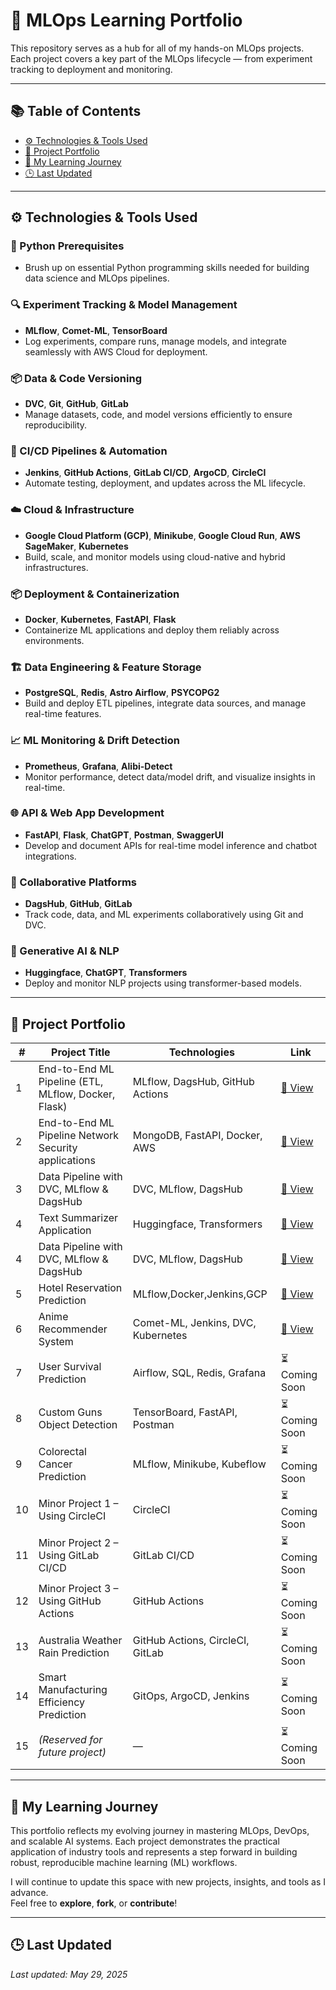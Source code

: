
# 🧠 MLOps Learning Portfolio

This repository serves as a hub for all of my hands-on MLOps projects. Each project covers a key part of the MLOps lifecycle — from experiment tracking to deployment and monitoring.

---

## 📚 Table of Contents

- [⚙️ Technologies & Tools Used](#️-technologies--tools-used)
- [📁 Project Portfolio](#-project-portfolio)
- [🧭 My Learning Journey](#-my-learning-journey)
- [🕒 Last Updated](#last-updated)

---

## ⚙️ Technologies & Tools Used

### 🐍 Python Prerequisites
- Brush up on essential Python programming skills needed for building data science and MLOps pipelines.

### 🔍 Experiment Tracking & Model Management
- **MLflow**, **Comet-ML**, **TensorBoard**
- Log experiments, compare runs, manage models, and integrate seamlessly with AWS Cloud for deployment.

### 📦 Data & Code Versioning
- **DVC**, **Git**, **GitHub**, **GitLab**
- Manage datasets, code, and model versions efficiently to ensure reproducibility.

### 🔁 CI/CD Pipelines & Automation
- **Jenkins**, **GitHub Actions**, **GitLab CI/CD**, **ArgoCD**, **CircleCI**
- Automate testing, deployment, and updates across the ML lifecycle.

### ☁️ Cloud & Infrastructure
- **Google Cloud Platform (GCP)**, **Minikube**, **Google Cloud Run**, **AWS SageMaker**, **Kubernetes**
- Build, scale, and monitor models using cloud-native and hybrid infrastructures.

### 📦 Deployment & Containerization
- **Docker**, **Kubernetes**, **FastAPI**, **Flask**
- Containerize ML applications and deploy them reliably across environments.

### 🏗️ Data Engineering & Feature Storage
- **PostgreSQL**, **Redis**, **Astro Airflow**, **PSYCOPG2**
- Build and deploy ETL pipelines, integrate data sources, and manage real-time features.

### 📈 ML Monitoring & Drift Detection
- **Prometheus**, **Grafana**, **Alibi-Detect**
- Monitor performance, detect data/model drift, and visualize insights in real-time.

### 🌐 API & Web App Development
- **FastAPI**, **Flask**, **ChatGPT**, **Postman**, **SwaggerUI**
- Develop and document APIs for real-time model inference and chatbot integrations.

### 🤝 Collaborative Platforms
- **DagsHub**, **GitHub**, **GitLab**
- Track code, data, and ML experiments collaboratively using Git and DVC.

### 🤖 Generative AI & NLP
- **Huggingface**, **ChatGPT**, **Transformers**
- Deploy and monitor NLP projects using transformer-based models.

---

## 📁 Project Portfolio

| # | Project Title | Technologies | Link |
|--|---------------|--------------|------|
| 1 | End-to-End ML Pipeline (ETL, MLflow, Docker, Flask) | MLflow, DagsHub, GitHub Actions | [🔗 View](https://github.com/Nahidzeinali-web/End_to_End_Pipeline-Project1) |
| 2 | End-to-End ML Pipeline Network Security applications | MongoDB, FastAPI, Docker, AWS | [🔗 View](https://github.com/Nahidzeinali-web/End-to-End_Pipeline_Project2) |
| 3 | Data Pipeline with DVC, MLflow & DagsHub | DVC, MLflow, DagsHub | [🔗 View](https://dagshub.com/nahidzeinali2021/End-to-End_Pipeline_Project2) |
| 4 | Text Summarizer Application | Huggingface, Transformers | [🔗 View](https://github.com/Nahidzeinali-web/End_to_End_Pipeline-Project3) |
| 4 | Data Pipeline with DVC, MLflow & DagsHub | DVC, MLflow, DagsHub | [🔗 View](https://dagshub.com/nahidzeinali2021/End-to-End_Pipeline_Project2) |
| 5 | Hotel Reservation Prediction  | MLflow,Docker,Jenkins,GCP | [🔗 View](https://github.com/Nahidzeinali-web/End_to_End_-DataScience-Project5) |
| 6 | Anime Recommender System  | Comet-ML, Jenkins, DVC, Kubernetes | [🔗 View](https://github.com/Nahidzeinali-web/End_to_End_DataScientist_project6) |
| 7 | User Survival Prediction  | Airflow, SQL, Redis, Grafana | ⏳ Coming Soon |
| 8 | Custom Guns Object Detection | TensorBoard, FastAPI, Postman | ⏳ Coming Soon |
| 9 | Colorectal Cancer Prediction  | MLflow, Minikube, Kubeflow | ⏳ Coming Soon |
| 10 | Minor Project 1 – Using CircleCI | CircleCI | ⏳ Coming Soon |
| 11 | Minor Project 2 – Using GitLab CI/CD | GitLab CI/CD | ⏳ Coming Soon |
| 12 | Minor Project 3 – Using GitHub Actions | GitHub Actions | ⏳ Coming Soon |
| 13 | Australia Weather Rain Prediction | GitHub Actions, CircleCI, GitLab | ⏳ Coming Soon |
| 14 | Smart Manufacturing Efficiency Prediction | GitOps, ArgoCD, Jenkins | ⏳ Coming Soon |
| 15 | *(Reserved for future project)* | — | ⏳ Coming Soon |

---

## 🧭 My Learning Journey

This portfolio reflects my evolving journey in mastering MLOps, DevOps, and scalable AI systems. Each project demonstrates the practical application of industry tools and represents a step forward in building robust, reproducible machine learning (ML) workflows.

I will continue to update this space with new projects, insights, and tools as I advance.  
Feel free to **explore**, **fork**, or **contribute**!

---

## 🕒 Last Updated

_Last updated: May 29, 2025_

